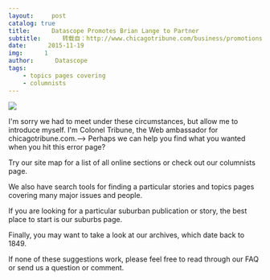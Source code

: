 ```yaml
---
layout:     post
catalog: true
title:      Datascope Promotes Brian Lange to Partner
subtitle:      转载自：http://www.chicagotribune.com/business/promotions/chi-ugc-article-datascope-promotes-brian-lange-to-partner-2015-11-19-story.html
date:      2015-11-19
img:      1
author:      Datascope
tags:
    - topics pages covering
    - columnists
---
```

![](http://www.trbimg.com/img-521389f0/turbine/chi-page-not-found-ngux-story-001)


I'm sorry we had to meet under these circumstances, but allow me to introduce myself. I'm Colonel Tribune, the Web ambassador for chicagotribune.com.-->
Perhaps we can help you find what you wanted when you hit this error page?

Try our site map for a list of all online sections or check out our columnists page.

We also have search tools for finding a particular stories and topics pages covering many major issues and people.

If you are looking for a particular suburban publication or story, the best place to start is our suburbs page. 

Finally, you may want to take a look at our archives, which date back to 1849.

If none of these suggestions work, please feel free to read through our FAQ or send us a question or comment.
